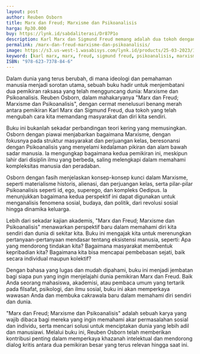 ```yaml
---
layout: post
author: Reuben Osborn
title: Marx dan Freud; Marxisme dan Psikoanalisis
harga: Rp30.000
buy: https://lynk.id/sabdaliterasi/Dr87P1o
description: Karl Marx dan Sigmund Freud memang adalah dua tokoh dengan background keilmuan yang berbeda. Sigmund Freud sebagai seorang ahli Psikologi dengan teori psikoanalisis.
permalink: /marx-dan-freud-marxisme-dan-psikoanalisis/
image: https://s3.us-west-1.wasabisys.com/lynk.id/products/25-03-2023/1679686903021_9069424.svg
keyword: [karl marx, marx, freud, sigmund freud, psikoanalisis, marxisme, buku psikoanalisis, ebook marx]
ISBN: "978-623-7378-84-6"
---
```


<p>Dalam dunia yang terus berubah, di mana ideologi dan pemahaman manusia menjadi sorotan utama, sebuah buku hadir untuk menjembatani dua pemikiran raksasa yang telah mengguncang dunia: Marxisme dan Psikoanalisis. Reuben Osborn, dalam mahakaryanya "Marx dan Freud; Marxisme dan Psikoanalisis", dengan cermat menelusuri benang merah antara pemikiran Karl Marx dan Sigmund Freud, dua tokoh yang telah mengubah cara kita memandang masyarakat dan diri kita sendiri.</p><p>Buku ini bukanlah sekadar perbandingan teori kering yang memusingkan. Osborn dengan piawai menjabarkan bagaimana Marxisme, dengan fokusnya pada struktur masyarakat dan perjuangan kelas, beresonansi dengan Psikoanalisis yang menyelami kedalaman pikiran dan alam bawah sadar manusia. Ia mengungkap bagaimana kedua pemikiran ini, meskipun lahir dari disiplin ilmu yang berbeda, saling melengkapi dalam memahami kompleksitas manusia dan peradaban.</p><p>Osborn dengan fasih menjelaskan konsep-konsep kunci dalam Marxisme, seperti materialisme historis, alienasi, dan perjuangan kelas, serta pilar-pilar Psikoanalisis seperti id, ego, superego, dan kompleks Oedipus. Ia menunjukkan bagaimana kedua perspektif ini dapat digunakan untuk menganalisis fenomena sosial, budaya, dan politik, dari revolusi sosial hingga dinamika keluarga.</p><p>Lebih dari sekadar kajian akademis, "Marx dan Freud; Marxisme dan Psikoanalisis" menawarkan perspektif baru dalam memahami diri kita sendiri dan dunia di sekitar kita. Buku ini mengajak kita untuk merenungkan pertanyaan-pertanyaan mendasar tentang eksistensi manusia, seperti: Apa yang mendorong tindakan kita? Bagaimana masyarakat membentuk kepribadian kita? Bagaimana kita bisa mencapai pembebasan sejati, baik secara individual maupun kolektif?</p><p>Dengan bahasa yang lugas dan mudah dipahami, buku ini menjadi jembatan bagi siapa pun yang ingin menjelajahi dunia pemikiran Marx dan Freud. Baik Anda seorang mahasiswa, akademisi, atau pembaca umum yang tertarik pada filsafat, psikologi, dan ilmu sosial, buku ini akan memperkaya wawasan Anda dan membuka cakrawala baru dalam memahami diri sendiri dan dunia.</p><p>"Marx dan Freud; Marxisme dan Psikoanalisis" adalah sebuah karya yang wajib dibaca bagi mereka yang ingin memahami akar permasalahan sosial dan individu, serta mencari solusi untuk menciptakan dunia yang lebih adil dan manusiawi. Melalui buku ini, Reuben Osborn telah memberikan kontribusi penting dalam memperkaya khazanah intelektual dan mendorong dialog kritis antara dua pemikiran besar yang terus relevan hingga saat ini.</p>
